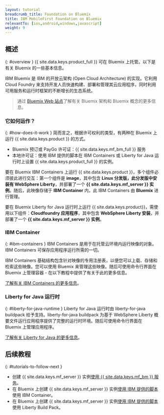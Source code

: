 ```yaml
---
layout: tutorial
breadcrumb_title: Foundation on Bluemix
title: IBM MobileFirst Foundation on Bluemix
relevantTo: [ios,android,windows,javascript]
weight: 9
---
```

<!-- NLS_CHARSET=UTF-8 -->
## 概述
{: #overview }
{{ site.data.keys.product_full }} 可在 Bluemix 上托管。以下是有关 Bluemix 的一些基本信息。

IBM Bluemix 是 IBM 的开放云架构 (Open Cloud Architecture) 的实现。它利用 Cloud Foundry 来支持开发人员快速构建、部署和管理其云应用程序，同时利用可用服务和运行时框架的不断增长的生态系统。

> 通过 [Bluemix Web 站点](https://console.ng.bluemix.net/docs/overview/whatisbluemix.html#bluemixoverview)了解有关 Bluemix 架构和 Bluemix 概念的更多信息。

### 它如何运作？
{: #how-does-it-work }
简而言之，根据许可权利的类型，有两种在 Bluemix 上运行 {{ site.data.keys.product }} 的方式。

* Bluemix 预订或 PayGo 许可证：{{ site.data.keys.mf_bm_full }} 服务
* 本地许可证：使用 IBM 提供的脚本在 IBM Containers 或 Liberty for Java 运行时上设置 {{ site.data.keys.product_full }} 的实例。

要在 Bluemix IBM Containers 上运行 {{ site.data.keys.product }}，多个组件必须彼此进行交互：第一个组件是 **image**，其中包含 **Linux 分发版，此分发版中安装有 WebSphere Liberty**，并部署了一个 **{{ site.data.keys.mf_server }} 实例**。随后，此映像存储于 **IBM Container** 内，此 IBM Containers 由 **Bluemix** 进行管理。

要在 Bluemix Liberty for Java 运行时上运行 {{ site.data.keys.product}}，需使用以下组件：**Cloudfoundry 应用程序**，其中包含 **WebSphere Liberty 安装**，并部署了一个 **{{ site.data.keys.mf_server }} 实例**。

### IBM Container
{: #ibm-containers }
IBM Containers 是用于在托管云环境内运行映像的对象。IBM Containers 可保存应用程序运行所需的一切。

IBM Containers 基础结构包含针对映像的专用注册表，以便您可以上载、存储和检索这些映像。您可以使用 Bluemix 来管理这些映像。随后可使用命令行界面在 Bluemix 上管理容器 - 在以下教程中提供了有关于此的更多信息。

[了解有关 IBM Containers 的更多信息](https://www.ng.bluemix.net/docs/containers/container_index.html)。

### Liberty for Java 运行时
{: #liberty-for-java-runtime }
Liberty for Java 运行时由 liberty-for-java buildpack 给予支持。liberty-for-java buildpack 为基于 WebSphere Liberty 概要文件运行应用程序提供了完整的运行时环境。随后可使用命令行界面在 Bluemix 上管理应用程序。

[了解有关 Liberty for Java 的更多信息](https://new-console.ng.bluemix.net/docs/runtimes/liberty/index.html)。

## 后续教程
{: #tutorials-to-follow-next }
* 创建 {{ site.data.keys.mf_server }} 实例[使用 {{ site.data.keys.mf_bm }} 服务](using-mobile-foundation/)。
* 在 Bluemix 上创建 {{ site.data.keys.mf_server }} 实例[使用 IBM 提供的脚本](mobilefirst-server-using-scripts/)使用 IBM Container。
* 在 Bluemix 上创建 {{ site.data.keys.mf_server }} 实例[使用 IBM 提供的脚本](mobilefirst-server-using-scripts-lbp/)使用 Liberty Build Pack。

